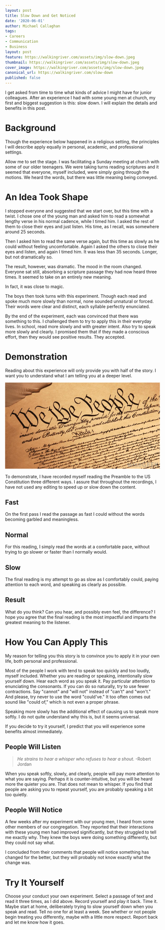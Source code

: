 ```yaml
---
layout: post
title: Slow Down and Get Noticed
date: '2020-06-01'
author: Michael Callaghan
tags: 
- Careers
- Communication
- Business
layout: post
feature: https://walkingriver.com/assets/img/slow-down.jpeg
thumbnail: https://walkingriver.com/assets/img/slow-down.jpeg
cover_image: https://walkingriver.com/assets/img/slow-down.jpeg
canonical_url: https://walkingriver.com/slow-down
published: false
---
```


I get asked from time to time what kinds of advice I might have for junior colleagues. After an experience I had with some young men at church, my first and biggest suggestion is this: slow down. I will explain the details and benefits in this post.

<!--more-->

# Background
Though the experience below happened in a religious setting, the principles I will describe apply equally in personal, academic, and professional settings.

Allow me to set the stage. I was facilitating a Sunday meeting at church with some of our older teenagers. We were taking turns reading scriptures and it seemed that everyone, myself included, were simply going through the motions. We heard the words, but there was little meaning being conveyed.

# An Idea Took Shape
I stopped everyone and suggested that we start over, but this time with a twist. I chose one of the young man and asked him to read a somewhat lengthy verse in his normal cadence, while I timed him. I asked the rest of them to close their eyes and just listen. His time, as I recall, was somewhere around 25 seconds. 

Then I asked him to read the same verse again, but this time as slowly as he could without feeling uncomfortable. Again I asked the others to close their eyes and listen, and again I timed him. It was less than 35 seconds. Longer, but not dramatically so.

The result, however, was dramatic. The mood in the room changed. Everyone sat still, absorbing a scripture passage they had now heard three times. It seemed to take on an entirely new meaning. 

In fact, it was close to magic. 

The boys then took turns with this experiment. Though each read and spoke much more slowly than normal, none sounded unnatural or forced. Their words were clear and distinct, each syllable perfectly enunciated. 

By the end of the experiment, each was convinced that there was something to this. I challenged them to try to apply this in their everyday lives. In school, read more slowly and with greater intent. Also try to speak more slowly and clearly. I promised them that if they made a conscious effort, then they would see positive results. They accepted.

# Demonstration

Reading about this experience will only provide you with half of the story. I want you to understand what I am telling you at a deeper level. 

![US Constitution](/assets/img/united-states-constitution.jpg)

To demonstrate, I have recorded myself reading the Preamble to the US Constitution three different ways. I assure that throughout the recordings, I have not used any editing to speed up or slow down the content.

## Fast
On the first pass I read the passage as fast I could without the words becoming garbled and meaningless. 

## Normal
For this reading, I simply read the words at a comfortable pace, without trying to go slower or faster than I normally would.

## Slow 
The final reading is my attempt to go as slow as I comfortably could, paying attention to each word, and speaking as clearly as possible.

## Result
What do you think? Can you hear, and possibly even feel, the difference? I hope you agree that the final reading is the most impactful and imparts the greatest meaning to the listener. 

# How You Can Apply This
My reason for telling you this story is to convince you to apply it in your own life, both personal and professional.

Most of the people I work with tend to speak too quickly and too loudly, myself included. Whether you are reading or speaking, intentionally slow yourself down. Hear each word as you speak it. Pay particular attention to enunciating the consonants. If you can do so naturally, try to use fewer contractions. Say "cannot" and "will not" instead of "can't" and "won't." And please, try never to use the word "could've." It too often comes out sound like "could of," which is not even a proper phrase.  

Speaking more slowly has the additional effect of causing us to speak more softly. I do not quite understand why this is, but it seems universal. 

If you decide to try it yourself, I predict that you will experience some benefits almost immediately.

## People Will Listen
> _He strains to hear a whisper who refuses to hear a shout._ -Robert Jordan
 
When you speak softly, slowly, and clearly, people will pay more attention to what you are saying. Perhaps it is counter-intuitive, but you will be heard more the quieter you are. That does not mean to whisper. If you find that people are asking you to repeat yourself, you are probably speaking a bit too quietly. 

## People Will Notice
A few weeks after my experiment with our young men, I heard from some other members of our congregation. They reported that their interactions with these young men had improved significantly, but they struggled to tell me exactly why. They knew the boys were doing something differently, but they could not say what. 

I concluded from their comments that people will notice something has changed for the better, but they will probably not know exactly what the change was. 

# Try It Yourself
Choose your conduct your own experiment. Select a passage of text and read it three times, as I did above. Record yourself and play it back. Time it. Maybe start at home, deliberately trying to slow yourself down when you speak and read. Tell no one for at least a week. See whether or not people begin treating you differently, maybe with a little more respect. Report back and let me know how it goes.
